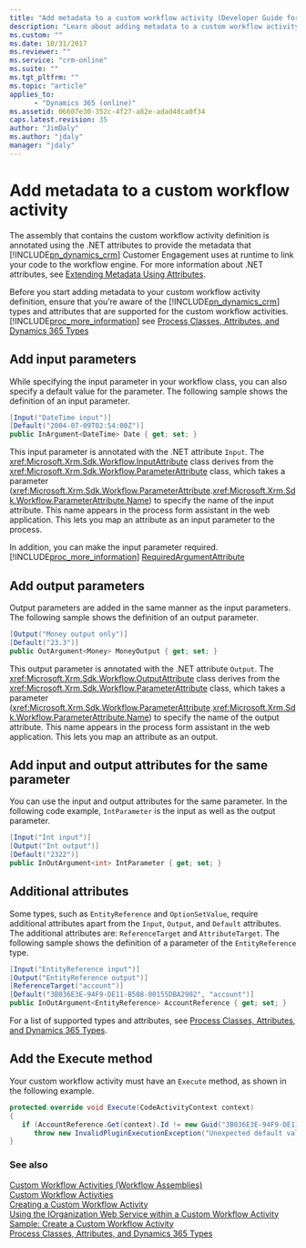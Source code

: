 ```yaml
---
title: "Add metadata to a custom workflow activity (Developer Guide for Dynamics 365 Customer Engagement) | MicrosoftDocs"
description: "Learn about adding metadata to a custom workflow activity by adding input and output parameters, and input and output attributes for the parameters."
ms.custom: ""
ms.date: 10/31/2017
ms.reviewer: ""
ms.service: "crm-online"
ms.suite: ""
ms.tgt_pltfrm: ""
ms.topic: "article"
applies_to: 
      - "Dynamics 365 (online)"
ms.assetid: 06607e30-352c-4f27-a82e-adad48ca0f34
caps.latest.revision: 35
author: "JimDaly"
ms.author: "jdaly"
manager: "jdaly"
---
```

# Add metadata to a custom workflow activity
The assembly that contains the custom workflow activity definition is annotated using the .NET attributes to provide the metadata that [!INCLUDE[pn_dynamics_crm](../../includes/pn-dynamics-crm.md)] Customer Engagement uses at runtime to link your code to the workflow engine. For more information about .NET attributes, see [Extending Metadata Using Attributes](https://msdn.microsoft.com/library/5x6cd29c.aspx).  
  
 Before you start adding metadata to your custom workflow activity definition, ensure that you’re aware of the [!INCLUDE[pn_dynamics_crm](../../includes/pn-dynamics-crm.md)] types and attributes that are supported for the custom workflow activities. [!INCLUDE[proc_more_information](../../includes/proc-more-information.md)] see [Process Classes, Attributes, and Dynamics 365 Types](process-classes-attributes-and-types.md)  
  
<a name="AddingInput"></a>   
## Add input parameters  
 While specifying the input parameter in your workflow class, you can also specify a default value for the parameter. The following sample shows the definition of an input parameter.  
  
```csharp  
[Input("DateTime input")]  
[Default("2004-07-09T02:54:00Z")]  
public InArgument<DateTime> Date { get; set; }  
```  
  
 This input parameter is annotated with the .NET attribute `Input`. The <xref:Microsoft.Xrm.Sdk.Workflow.InputAttribute> class derives from the <xref:Microsoft.Xrm.Sdk.Workflow.ParameterAttribute> class, which takes a parameter (<xref:Microsoft.Xrm.Sdk.Workflow.ParameterAttribute>.<xref:Microsoft.Xrm.Sdk.Workflow.ParameterAttribute.Name>) to specify the name of the input attribute. This name appears in the process form assistant in the web application. This lets you map an attribute as an input parameter to the process.  
  
 In addition, you can make the input parameter required. [!INCLUDE[proc_more_information](../../includes/proc-more-information.md)] [RequiredArgumentAttribute](process-classes-attributes-and-types.md#RequiredArgumentAttribute)  
  
<a name="Output"></a>   
## Add output parameters  
 Output parameters are added in the same manner as the input parameters. The following sample shows the definition of an output parameter.  
  
```csharp  
[Output("Money output only")]  
[Default("23.3")]  
public OutArgument<Money> MoneyOutput { get; set; }  
```  
  
 This output parameter is annotated with the .NET attribute `Output`. The <xref:Microsoft.Xrm.Sdk.Workflow.OutputAttribute> class derives from the <xref:Microsoft.Xrm.Sdk.Workflow.ParameterAttribute> class, which takes a parameter (<xref:Microsoft.Xrm.Sdk.Workflow.ParameterAttribute>.<xref:Microsoft.Xrm.Sdk.Workflow.ParameterAttribute.Name>) to specify the name of the output attribute. This name appears in the process form assistant in the web application. This lets you map an attribute as an output.  
  
<a name="InAndOut"></a>   
## Add input and output attributes for the same parameter  
 You can use the input and output attributes for the same parameter. In the following code example, `IntParameter` is the input as well as the output parameter.  
  
```csharp  
[Input("Int input")]  
[Output("Int output")]  
[Default("2322")]  
public InOutArgument<int> IntParameter { get; set; }  
```  
  
<a name="Additional"></a>   
## Additional attributes  
 Some types, such as `EntityReference` and `OptionSetValue`, require additional attributes apart from the `Input`, `Output`, and `Default` attributes. The additional attributes are: `ReferenceTarget` and `AttributeTarget`. The following sample shows the definition of a parameter of the `EntityReference` type.  
  
```csharp  
[Input("EntityReference input")]  
[Output("EntityReference output")]  
[ReferenceTarget("account")]  
[Default("3B036E3E-94F9-DE11-B508-00155DBA2902", "account")]  
public InOutArgument<EntityReference> AccountReference { get; set; }  
```  
  
 For a list of supported types and attributes, see [Process Classes, Attributes, and Dynamics 365 Types](process-classes-attributes-and-types.md).  
  
<a name="Execute"></a>   
## Add the Execute method  
 Your custom workflow activity must have an `Execute` method, as shown in the following example.  
  
```csharp  
protected override void Execute(CodeActivityContext context)  
{  
   if (AccountReference.Get(context).Id != new Guid("3B036E3E-94F9-DE11-B508-00155DBA2902"))     
      throw new InvalidPluginExecutionException("Unexpected default value");  
}  
```  
  
### See also  
 [Custom Workflow Activities (Workflow Assemblies)](custom-workflow-activities-workflow-assemblies.md)   
 [Custom Workflow Activities](custom-workflow-activities-workflow-assemblies.md)   
 [Creating a Custom Workflow Activity](create-custom-workflow-activity.md)   
 [Using the IOrganization Web Service within a Custom Workflow Activity](use-iorganization-web-service-custom-workflow-activity.md)   
 [Sample: Create a Custom Workflow Activity](sample-create-custom-workflow-activity.md)   
 [Process Classes, Attributes, and Dynamics 365 Types](process-classes-attributes-and-types.md)

